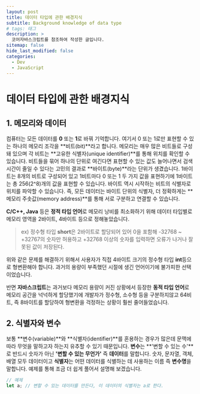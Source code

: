```yaml
---
layout: post
title: 데이터 타입에 관한 배경지식
subtitle: Background knowledge of data type
# tags: 태그
description: >
  코어자바스크립트를 참조하여 작성한 글입니다.
sitemap: false
hide_last_modified: false
categories:
  - Dev
  - JavaScript
---
```


# 데이터 타입에 관한 배경지식

## 1. 메모리와 데이터

컴퓨터는 모든 데이터를 **0** 또는 **1**로 바꿔 기억합니다. 여기서 0 또는 1로만 표현할 수 있는 하나의 메모리 조각을 **비트(bit)**라고 합니다. 메모리는 매우 많은 비트들로 구성돼 있으며 각 비트는 **고유한 식별자(unique identifier)**를 통해 위치를 확인할 수 있습니다. 비트들을 묶어 하나의 단위로 여긴다면 표현할 수 있는 값도 늘어나면서 검색 시간이 줄일 수 있다는 고민의 결과로 **바이트(byte)**라는 단위가 생겼습니다. 1바이트는 8개의 비트로 구성되어 있고 1비트마다 0 또는 1 두 가지 값을 표현하기에 1바이트는 총 256(2^8)개의 값을 표현할 수 있습니다. 바이트 역시 시작하는 비트의 식별자로 위치를 파악할 수 있습니다. 즉, 모든 데이터는 바이트 단위의 식별자, 더 정확하게는 **메모리 주솟값(memory address)**를 통해 서로 구분하고 연결할 수 있습니다.

**C/C++, Java** 등은 **정적 타입 언어**로 메모리 낭비를 최소화하기 위해 데이터 타입별로 메모리 영역을 2바이트, 4바이트 등으로 정해놓았습니다.

> ex) 정수형 타입 **short**은 2바이트로 할당되어 있어 0을 포함해 -32768 ~ +32767의 숫자만 허용하고 +32768 이상의 숫자를 입력하면 오류가 나거나 잘못된 값이 저장된다.

위와 같은 문제를 해결하기 위해서 사용자가 직접 4바이트 크기의 정수형 타입 **int**등으로 형변환해야 합니다. 과거의 용량이 부족했던 시절에 생긴 언어이기에 불가피한 선택이었습니다.

반면 **자바스크립트**는 과거보다 메모리 용량이 커진 상황에서 등장한 **동적 타입 언어**로 메모리 공간을 넉넉하게 할당했기에 개발자가 정수형, 소수형 등을 구분하지않고 64비트, 즉 8바이트를 할당하여 형변환을 걱정하는 상황이 훨씬 줄어들었습니다.

## 2. 식별자와 변수

보통 **변수(variable)**와 **식별자(identifier)**를 혼용하는 경우가 많은데 문맥에 따라 무엇을 말하고자 하는지 유추할 수 있기 때문입니다. **변수**는 **'변할 수 있는 수'**로 반드시 숫자가 아닌 **'변할 수 있는 무언가'** 즉 **데이터**를 말합니다. 숫자, 문자열, 객체, 배열 모두 데이터이고 **식별자**는 어떤 데이터를 식별하는 데 사용하는 이름 즉 **변수명**을 말합니다. 예제를 통해 조금 더 쉽게 풀어서 설명해 보겠습니다.

```js
// 예제
let a; // 변할 수 있는 데이터를 만든다, 이 데이터의 식별자는 a로 한다.
```
